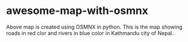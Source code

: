 # awesome-map-with-osmnx
Above map is created using OSMNX in python. This is the map showing roads in red clor and rivers in blue color in Kathmandu city of Nepal.
